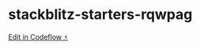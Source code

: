 # stackblitz-starters-rqwpag

[Edit in Codeflow ⚡️](https://stackblitz.com/~/github.com/najm99/stackblitz-starters-rqwpag)